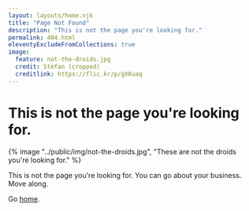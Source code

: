 ```yaml
---
layout: layouts/home.njk
title: "Page Not Found"
description: "This is not the page you're looking for."
permalink: 404.html
eleventyExcludeFromCollections: true
image:
  feature: not-the-droids.jpg
  credit: Stéfan (cropped)
  creditlink: https://flic.kr/p/gXKuaq
---
```

# This is not the page you're looking for.

{% image "../public/img/not-the-droids.jpg", "These are not the droids you're looking for." %}

This is not the page you're looking for.
You can go about your business.
Move along.

Go <a href="/">home</a>.

<!--

Read more: https://www.11ty.dev/docs/quicktips/not-found/

This will work for both GitHub pages and Netlify:

* https://help.github.com/articles/creating-a-custom-404-page-for-your-github-pages-site/
* https://www.netlify.com/docs/redirects/#custom-404

-->
